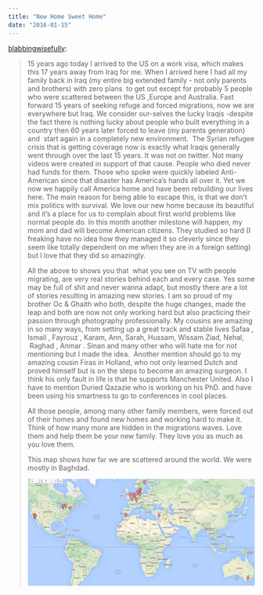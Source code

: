 ```yaml
---
title: "New Home Sweet Home"
date: "2016-01-15"
---
```


[blabbingwisefully](https://blabbingwisefully.tumblr.com/post/136829418795):

> 15 years ago today I arrived to the US on a work visa, which makes this 17 years away from Iraq for me. When I arrived here I had all my family back in Iraq (my entire big extended family - not only parents and brothers) with zero plans  to get out except for probably 5 people who were scattered between the US ,Europe and Australia. Fast forward 15 years of seeking refuge and forced migrations, now we are everywhere but Iraq. We consider our-selves the lucky Iraqis -despite the fact there is nothing lucky about people who built everything in a country then 60 years later forced to leave (my parents generation) and  start again in a completely new environment.  The Syrian refugee crisis that is getting coverage now is exactly what Iraqis generally went through over the last 15 years. It was not on twitter. Not many videos were created in support of that cause. People who died never had funds for them. Those who spoke were quickly labeled Anti-American since that disaster has America’s hands all over it. Yet we now we happily call America home and have been rebuilding our lives here. The main reason for being able to escape this, is that we don’t mix politics with survival. We love our new home because its beautiful and it’s a place for us to complain about first world problems like normal people do. In this month another milestone will happen, my mom and dad will become American citizens. They studied so hard (I freaking have no idea how they managed it so cleverly since they seem like totally dependent on me when they are in a foreign setting) but I love that they did so amazingly.
> 
> All the above to shows you that  what you see on TV with people migrating, are very real stories behind each and every case. Yes some may be full of shit and never wanna adapt, but mostly there are a lot of stories resulting in amazing new stories. I am so proud of my brother Oc & Ghaith who both, despite the huge changes, made the leap and both are now not only working hard but also practicing their passion through photography professionally. My cousins are amazing in so many ways, from setting up a great track and stable lives Safaa , Ismail , Fayrouz , Karam, Ann, Sarah, Hussam, Wissam Ziad, Nehal,  Raghad , Anmar . Sinan and many other who will hate me for not mentioning but I made the idea.  Another mention should go to my amazing cousin Firas in Holland, who not only learned Dutch and proved himself but is on the steps to become an amazing surgeon. I think his only fault in life is that he supports Manchester United. Also I have to mention Duried Qazazie who is working on his PhD. and have been using his smartness to go to conferences in cool places. 
> 
> All those people, among many other family members, were forced out of their homes and found new homes and working hard to make it. Think of how many more are hidden in the migrations waves. Love them and help them be your new family. They love you as much as you love them.
> 
> This map shows how far we are scattered around the world. We were mostly in Baghdad.  
> 
> ![](images/tumblr_inline_o0lm25F7DC1sa3coh_540.png)
